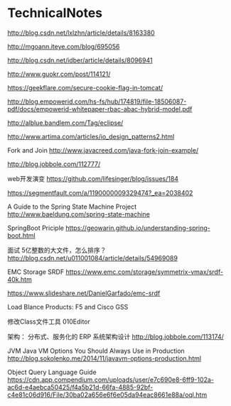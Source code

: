 # TechnicalNotes

http://blog.csdn.net/lxlzhn/article/details/8163380

http://mgoann.iteye.com/blog/695056

http://blog.csdn.net/idber/article/details/8096941

http://www.guokr.com/post/114121/

https://geekflare.com/secure-cookie-flag-in-tomcat/

http://blog.empowerid.com/hs-fs/hub/174819/file-18506087-pdf/docs/empowerid-whitepaper-rbac-abac-hybrid-model.pdf

http://alblue.bandlem.com/Tag/eclipse/

http://www.artima.com/articles/io_design_patterns2.html

Fork and Join
http://www.javacreed.com/java-fork-join-example/

http://blog.jobbole.com/112777/

web开发演变
https://github.com/lifesinger/blog/issues/184

https://segmentfault.com/a/1190000009329474?_ea=2038402

A Guide to the Spring State Machine Project
http://www.baeldung.com/spring-state-machine


SpringBoot Priciple
https://geowarin.github.io/understanding-spring-boot.html


面试
5亿整数的大文件，怎么排序？ 
http://blog.csdn.net/u011001084/article/details/54969089


EMC Storage SRDF
https://www.emc.com/storage/symmetrix-vmax/srdf-40k.htm

https://www.slideshare.net/DanielGarfado/emc-srdf

Load Blance Products:
F5 and Cisco GSS

修改Class文件工具
010Editor


架构：
分布式、服务化的 ERP 系统架构设计
http://blog.jobbole.com/113174/

JVM
Java VM Options You Should Always Use in Production
http://blog.sokolenko.me/2014/11/javavm-options-production.html

Object Query Language Guide
https://cdn.app.compendium.com/uploads/user/e7c690e8-6ff9-102a-ac6d-e4aebca50425/f4a5b21d-66fa-4885-92bf-c4e81c06d916/File/30ba02a656e6f6e05da94eac8661e88a/oql.htm